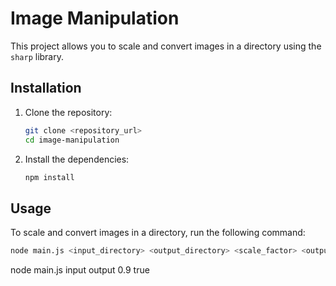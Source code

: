 # Image Manipulation

This project allows you to scale and convert images in a directory using the `sharp` library.

## Installation

1. Clone the repository:
    ```sh
    git clone <repository_url>
    cd image-manipulation
    ```

2. Install the dependencies:
    ```sh
    npm install
    ```

## Usage

To scale and convert images in a directory, run the following command:
```sh
node main.js <input_directory> <output_directory> <scale_factor> <output_format>

```
node main.js input output 0.9 true
```
